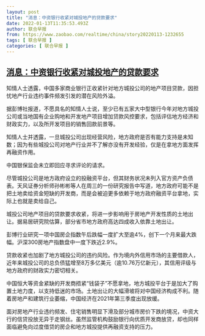 ```yaml
---
layout: post
title: "消息：中资银行收紧对城投地产的贷款要求"
date: 2022-01-13T11:35:53.493Z
author: 联合早报
from: https://www.zaobao.com/realtime/china/story20220113-1232655
tags: [ 联合早报 ]
categories: [ 联合早报 ]
---
```

<!--1642088160000-->
[消息：中资银行收紧对城投地产的贷款要求](https://www.zaobao.com/realtime/china/story20220113-1232655)
------

<div>
<p>知情人士透露，中国多家商业银行正收紧针对地方城投公司的地产项目贷款，因担忧地产行业违约事件频发引发的潜在风险外溢。</p><p>据彭博社报道，不愿具名的知情人士说，至少已有五家大中型银行今年对地方城投公司或当地国有企业购地和开发地产项目增加贷款风控要求，包括评估地方经济和财政实力，以及所开发项目的销售回款前景等。</p><p>知情人士并透露，一旦城投公司出现经营风险，地方政府是否有能力支持是未知数；因为有些城投公司对地产行业并不了解亦没有开发经验，仅是在拿地方面发挥再融资作用。</p><section id="imu"><div id="dfp-ad-imu1">        </div></section><p>中国银保监会未立即回应寻求评论的请求。</p><p>尽管城投公司是地方政府设立的投融资平台，但其财务状况未列入官方资产负债表。天风证券分析师孙彬彬等人在周三的一份研究报告中写道，地方政府可能不是把土地卖给资金短缺的开发商，而是会被迫更多依赖于地方政府融资平台拿地，实际上也就是卖给自己。</p><p>城投公司地产项目的贷款要求收紧，将进一步影响用于房地产开发性质的土地出让。据易居研究院估算，部分省市地方政府高达四成收入依靠土地出让。</p><div id="innity-in-post"></div><div id="dfp-ad-midarticlespecial">        </div><p>彭博行业研究一项中国房企指数午后跌幅一度扩大至逾4%，创下一个月来最大跌幅。沪深300房地产指数盘中一度下跌近2.9%。</p><p>贷款收紧也加剧了地方城投公司的违约风险。作为境内外信用市场的主要借款人，近年来城投公司的总负债猛增至8万多亿美元（逾10.76万亿新元），其信用评级与地方政府的财政实力密切相关。</p><p>中国恒大等资金紧缺的开发商捂紧“钱袋子”不愿拿地，地方城投平台于是加大了购置土地力度，以支持低迷的市场。土地出让的大幅滑坡将对中国经济构成不利。随着房地产和建筑行业萎缩，中国经济在2021年第三季度出现放缓。</p><p>面对房地产行业违约频发、住宅销售明显下滑及部分城市房价下跌的境况，中资大行的信贷投放无异于走钢丝。虽然监管机构鼓励银行向优质开发商放贷，却也同样面临避免向过度借贷的房企和地方城投提供再融资支持的压力。</p>      <div class="cx_paywall_placeholder" id="sph_cdp_40"></div>
</div>

